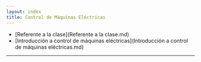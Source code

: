 ```yaml
---
layout: index
title: Control de Máquinas Eléctricas
---
```


* [Referente a la clase](Referente a la clase.md)
* [Introducción a control de máquinas eléctricas](Introducción a control de máquinas eléctricas.md)

--------------------------------------
